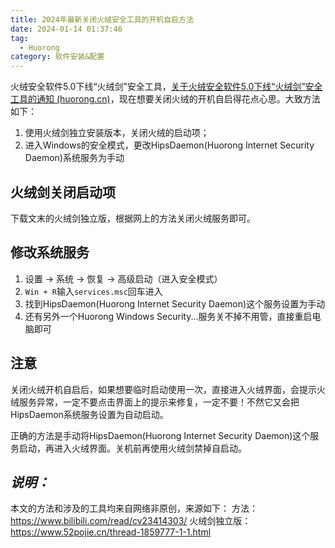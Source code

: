 ```yaml
---
title: 2024年最新关闭火绒安全工具的开机自启方法
date: 2024-01-14 01:37:46
tag:
  - Huorong
category: 软件安装&配置
---
```


火绒安全软件5.0下线“火绒剑”安全工具，[关于火绒安全软件5.0下线“火绒剑”安全工具的通知 (huorong.cn)](https://www.huorong.cn/info/17005357611095.html)，现在想要关闭火绒的开机自启得花点心思。大致方法如下：

<!-- more -->

1. 使用火绒剑独立安装版本，关闭火绒的启动项；
2. 进入Windows的安全模式，更改HipsDaemon(Huorong Internet Security Daemon)系统服务为手动

## 火绒剑关闭启动项
下载文末的火绒剑独立版，根据网上的方法关闭火绒服务即可。

## 修改系统服务
1. 设置 -> 系统 -> 恢复 -> 高级启动（进入安全模式）
2. `Win + R`输入`services.msc`回车进入
3. 找到HipsDaemon(Huorong Internet Security Daemon)这个服务设置为手动
4. 还有另外一个Huorong Windows Security...服务关不掉不用管，直接重启电脑即可

## 注意
关闭火绒开机自启后，如果想要临时启动使用一次，直接进入火绒界面，会提示火绒服务异常，一定不要点击界面上的提示来修复，一定不要！不然它又会把HipsDaemon系统服务设置为自动启动。

正确的方法是手动将HipsDaemon(Huorong Internet Security Daemon)这个服务启动，再进入火绒界面。关机前再使用火绒剑禁掉自启动。

## *说明：*

本文的方法和涉及的工具均来自网络非原创，来源如下：
方法：https://www.bilibili.com/read/cv23414303/
火绒剑独立版：https://www.52pojie.cn/thread-1859777-1-1.html